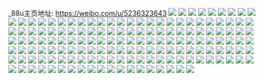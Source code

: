 _88u主页地址: https://weibo.com/u/5236323643 
![](https://wx4.sinaimg.cn/mw2000/005In4YXly1h8qzhp7sygj323u35sqv5.jpg) 
![](https://wx4.sinaimg.cn/mw2000/005In4YXly1h8qzhew26mj320935su0x.jpg) 
![](https://wx4.sinaimg.cn/mw2000/005In4YXly1h8qzhg7etkj323u35sqv5.jpg) 
![](https://wx4.sinaimg.cn/mw2000/005In4YXly1h8qzh024fxj323m35s1ky.jpg) 
![](https://wx4.sinaimg.cn/mw2000/005In4YXly1h8qzh1hxmlj323u35sx6p.jpg) 
![](https://wx4.sinaimg.cn/mw2000/005In4YXly1h8qzhc83kyj321131lnpd.jpg) 
![](https://wx4.sinaimg.cn/mw2000/005In4YXly1h8qzhdhd21j321x32vnpd.jpg) 
![](https://wx4.sinaimg.cn/mw2000/005In4YXly1h8qzhhwo4cj323u35sx6p.jpg) 
![](https://wx4.sinaimg.cn/mw2000/005In4YXly1h8qzhjl65zj324i35s7wi.jpg) 
![](https://wx4.sinaimg.cn/mw2000/005In4YXly1h8qzhnnu0uj323u35skjm.jpg) 
![](https://wx4.sinaimg.cn/mw2000/005In4YXly1h8qzhli822j323u35s4qq.jpg) 
![](https://wx4.sinaimg.cn/mw2000/005In4YXly1h8qzhan3f6j323u35snpg.jpg) 
![](https://wx4.sinaimg.cn/mw2000/005In4YXly1h8qzhrga5ej323u35su0x.jpg) 
![](https://wx4.sinaimg.cn/mw2000/005In4YXly1h8qzhtyvuxj323u35s4qq.jpg) 
![](https://wx4.sinaimg.cn/mw2000/005In4YXly1h8qzhvvv5pj323v35s1ky.jpg) 
![](https://wx4.sinaimg.cn/mw2000/005In4YXly1h8qzhxkmzcj323u35sqv5.jpg) 
![](https://wx4.sinaimg.cn/mw2000/005In4YXly1h8qzhyxtxhj323u35snpd.jpg) 
![](https://wx4.sinaimg.cn/mw2000/005In4YXly1h8hr8ycu6sj30u0193got.jpg) 
![](https://wx4.sinaimg.cn/mw2000/005In4YXly1h8hr8y1a7pj30u0140qbo.jpg) 
![](https://wx4.sinaimg.cn/mw2000/005In4YXly1h8hr8zhfqtj30u012wdmu.jpg) 
![](https://wx4.sinaimg.cn/mw2000/005In4YXly1h8hr90159zj30u01400z0.jpg) 
![](https://wx4.sinaimg.cn/mw2000/005In4YXly1h8hr9lzxdrj30u00z0wmm.jpg) 
![](https://wx4.sinaimg.cn/mw2000/005In4YXly1h87atuzdr9j318g1uokbf.jpg) 
![](https://wx4.sinaimg.cn/mw2000/005In4YXly1h87atu4f3ij318g1u47ou.jpg) 
![](https://wx4.sinaimg.cn/mw2000/005In4YXly1h87atw2bh6j318g1uo1hg.jpg) 
![](https://wx4.sinaimg.cn/mw2000/005In4YXly1h87atxc5v7j318g1uo4pl.jpg) 
![](https://wx4.sinaimg.cn/mw2000/005In4YXly1h80gcjvtkmj30u0140796.jpg) 
![](https://wx4.sinaimg.cn/mw2000/005In4YXly1h80gcjc0gvj30u01400zo.jpg) 
![](https://wx4.sinaimg.cn/mw2000/005In4YXly1h7tljeb8kkj30u013zwpf.jpg) 
![](https://wx4.sinaimg.cn/mw2000/005In4YXly1h7tljfooetj30u0140al1.jpg) 
![](https://wx4.sinaimg.cn/mw2000/005In4YXly1h7tljh2rfxj30u0118wo9.jpg) 
![](https://wx4.sinaimg.cn/mw2000/005In4YXly1h7otxhht57j30u0140wlz.jpg) 
![](https://wx4.sinaimg.cn/mw2000/005In4YXly1h7otxomif2j30u011rdlh.jpg) 
![](https://wx4.sinaimg.cn/mw2000/005In4YXly1h7eh8ol678j30u01syjvn.jpg) 
![](https://wx4.sinaimg.cn/mw2000/005In4YXly1h79oeeqwddj30u013zacp.jpg) 
![](https://wx4.sinaimg.cn/mw2000/005In4YXly1h79oefbiq1j30u0140wgs.jpg) 
![](https://wx4.sinaimg.cn/mw2000/005In4YXly1h70i20pcxjj32c033dhdt.jpg) 
![](https://wx4.sinaimg.cn/mw2000/005In4YXly1h70i0zjoyoj32c03401l2.jpg) 
![](https://wx4.sinaimg.cn/mw2000/005In4YXly1h70i1sporbj32c0340b2b.jpg) 
![](https://wx4.sinaimg.cn/mw2000/005In4YXly1h70i1tzr6zj31sb2drjyp.jpg) 
![](https://wx4.sinaimg.cn/mw2000/005In4YXly1h70i1w8eouj31sb2drx6p.jpg) 
![](https://wx4.sinaimg.cn/mw2000/005In4YXly1h70i1n4ie4j32c0340e5r.jpg) 
![](https://wx4.sinaimg.cn/mw2000/005In4YXly1h6tnbs9fycj32bz2llhdx.jpg) 
![](https://wx4.sinaimg.cn/mw2000/005In4YXly1h6tnafwy1rj32c0340qv8.jpg) 
![](https://wx4.sinaimg.cn/mw2000/005In4YXly1h6tnb4793fj32bz32c1l0.jpg) 
![](https://wx4.sinaimg.cn/mw2000/005In4YXly1h6tnbbfujjj32bz33htsf.jpg) 
![](https://wx4.sinaimg.cn/mw2000/005In4YXly1h6tnadjg8tj32bz2uxaft.jpg) 
![](https://wx4.sinaimg.cn/mw2000/005In4YXly1h6tnbgyf37j32c03407wj.jpg) 
![](https://wx4.sinaimg.cn/mw2000/005In4YXly1h6tnbmda1rj32bz2qjhdw.jpg) 
![](https://wx4.sinaimg.cn/mw2000/005In4YXly1h6q2izngmoj32by33ynpf.jpg) 
![](https://wx4.sinaimg.cn/mw2000/005In4YXly1h6q2j4xt3cj32bx30d4hl.jpg) 
![](https://wx4.sinaimg.cn/mw2000/005In4YXly1h6q2s1byluj32bz2yhqv7.jpg) 
![](https://wx4.sinaimg.cn/mw2000/005In4YXly1h6q2k02pxij32bz2ru1l0.jpg) 
![](https://wx4.sinaimg.cn/mw2000/005In4YXly1h6q2j8ptxnj32bz33zkjo.jpg) 
![](https://wx4.sinaimg.cn/mw2000/005In4YXly1h6q2k66812j32bz2toqv8.jpg) 
![](https://wx4.sinaimg.cn/mw2000/005In4YXly1h6q2jpaq5dj32c0340b2d.jpg) 
![](https://wx4.sinaimg.cn/mw2000/005In4YXly1h6q2jc0dslj32c035hh0b.jpg) 
![](https://wx4.sinaimg.cn/mw2000/005In4YXly1h6q2mjtq47j32c033zwrk.jpg) 
![](https://wx4.sinaimg.cn/mw2000/005In4YXly1h6nl4l7ggwj32492usnc8.jpg) 
![](https://wx4.sinaimg.cn/mw2000/005In4YXly1h6nl4mypgzj30wi1lmdjg.jpg) 
![](https://wx4.sinaimg.cn/mw2000/005In4YXly1h6nl4ogyedj30wi1fqn05.jpg) 
![](https://wx4.sinaimg.cn/mw2000/005In4YXly1h69q98g0qpj30u0140dlt.jpg) 
![](https://wx4.sinaimg.cn/mw2000/005In4YXly1h69q992h6kj30u00z4779.jpg) 
![](https://wx4.sinaimg.cn/mw2000/005In4YXly1h69q96sx4mj30k00zkwf4.jpg) 
![](https://wx4.sinaimg.cn/mw2000/005In4YXly1h69q9v3g9rj30u0140jsb.jpg) 
![](https://wx4.sinaimg.cn/mw2000/005In4YXly1h69qao4kdtj30u00xnaex.jpg) 
![](https://wx4.sinaimg.cn/mw2000/005In4YXly1h69q9vu6shj30v30u0go8.jpg) 
![](https://wx4.sinaimg.cn/mw2000/005In4YXly1h5ecyd15ijj30u010wai5.jpg) 
![](https://wx4.sinaimg.cn/mw2000/005In4YXly1h5ecydmtgdj30u0140107.jpg) 
![](https://wx4.sinaimg.cn/mw2000/005In4YXly1h5ecye9b71j30u013z7c4.jpg) 
![](https://wx4.sinaimg.cn/mw2000/005In4YXly1h58n0uiez1j30u01407c5.jpg) 
![](https://wx4.sinaimg.cn/mw2000/005In4YXly1h58n0uxcyrj30u0141aho.jpg) 
![](https://wx4.sinaimg.cn/mw2000/005In4YXly1h58n0ta2yxj30u0140wm8.jpg) 
![](https://wx4.sinaimg.cn/mw2000/005In4YXly1h58n0v93tnj30u0140n4c.jpg) 
![](https://wx4.sinaimg.cn/mw2000/005In4YXly1h58n0vw5foj30u0136jwz.jpg) 
![](https://wx4.sinaimg.cn/mw2000/005In4YXly1h4tk2zl0tej30u0140n6w.jpg) 
![](https://wx4.sinaimg.cn/mw2000/005In4YXly1h4tk2yrjjzj30u013z483.jpg) 
![](https://wx4.sinaimg.cn/mw2000/005In4YXly1h4tk2xywz7j30u0136n5x.jpg) 
![](https://wx4.sinaimg.cn/mw2000/005In4YXly1h4tk308qn3j30u0140wpi.jpg) 
![](https://wx4.sinaimg.cn/mw2000/005In4YXly1h4tk31134pj30u0140wrd.jpg) 
![](https://wx4.sinaimg.cn/mw2000/005In4YXly1h4qh3ngkmdj32c0340npg.jpg) 
![](https://wx4.sinaimg.cn/mw2000/005In4YXly1h4qh3h6lbtj32c033xx6r.jpg) 
![](https://wx4.sinaimg.cn/mw2000/005In4YXly1h4qh2myumdj32c0340hdv.jpg) 
![](https://wx4.sinaimg.cn/mw2000/005In4YXly1h4qh2wbj6jj31sc2dsu0x.jpg) 
![](https://wx4.sinaimg.cn/mw2000/005In4YXly1h4qh2xattwj31pv2ahb29.jpg) 
![](https://wx4.sinaimg.cn/mw2000/005In4YXly1h4qh2tb524j31sb2drqv5.jpg) 
![](https://wx4.sinaimg.cn/mw2000/005In4YXly1h4qh37e837j31sa29iu0x.jpg) 
![](https://wx4.sinaimg.cn/mw2000/005In4YXly1h4qh333hduj326z31gb2a.jpg) 
![](https://wx4.sinaimg.cn/mw2000/005In4YXly1h4qh3sle9tj3291340npe.jpg) 
![](https://wx4.sinaimg.cn/mw2000/005In4YXly1h4a7ykonq8j32c032vu0y.jpg) 
![](https://wx4.sinaimg.cn/mw2000/005In4YXly1h4a7xxn5spj32c030te83.jpg) 
![](https://wx4.sinaimg.cn/mw2000/005In4YXly1h4a7y0ae9zj32c031s4qq.jpg) 
![](https://wx4.sinaimg.cn/mw2000/005In4YXly1h4a7xtgkryj32bz300u0y.jpg) 
![](https://wx4.sinaimg.cn/mw2000/005In4YXly1h4a7y29gbbj32by31f1ky.jpg) 
![](https://wx4.sinaimg.cn/mw2000/005In4YXly1h4a7z2k77xj32bv2nlnpe.jpg) 
![](https://wx4.sinaimg.cn/mw2000/005In4YXly1h4a7y6oj02j33402c04qr.jpg) 
![](https://wx4.sinaimg.cn/mw2000/005In4YXly1h4a7ycnf1bj33402c0u11.jpg) 
![](https://wx4.sinaimg.cn/mw2000/005In4YXly1h4a7yfjpi6j32bx2zsu0y.jpg) 
![](https://wx4.sinaimg.cn/mw2000/005In4YXly1h4a7ynfz2qj31r82asu0x.jpg) 
![](https://wx4.sinaimg.cn/mw2000/005In4YXly1h4a7zbye1sj33402c6e82.jpg) 
![](https://wx4.sinaimg.cn/mw2000/005In4YXly1h46vjgj4q1j32bz33be84.jpg) 
![](https://wx4.sinaimg.cn/mw2000/005In4YXly1h46vjpns59j32by2s8hdv.jpg) 
![](https://wx4.sinaimg.cn/mw2000/005In4YXly1h46vjjrv22j32bz32ekjm.jpg) 
![](https://wx4.sinaimg.cn/mw2000/005In4YXly1h46vjl41p0j32a233ykjm.jpg) 
![](https://wx4.sinaimg.cn/mw2000/005In4YXly1h45fwjbeedj30u01407bb.jpg) 
![](https://wx4.sinaimg.cn/mw2000/005In4YXly1h45fwhfqdjj30u013t100.jpg) 
![](https://wx4.sinaimg.cn/mw2000/005In4YXly1h45fwgicytj30u01407b5.jpg) 
![](https://wx4.sinaimg.cn/mw2000/005In4YXly1h45fwhylbaj30u0131tfd.jpg) 
![](https://wx4.sinaimg.cn/mw2000/005In4YXly1h3xl351a2yj327m2y6u11.jpg) 
![](https://wx4.sinaimg.cn/mw2000/005In4YXly1h3xl45pjcxj328v2zuqva.jpg) 
![](https://wx4.sinaimg.cn/mw2000/005In4YXly1h3xl5c8mmfj32bz33yqv9.jpg) 
![](https://wx4.sinaimg.cn/mw2000/005In4YXly1h3xl2rwcccj31zm2zgkjn.jpg) 
![](https://wx4.sinaimg.cn/mw2000/005In4YXly1h3xl4xglm7j323a2sc7wj.jpg) 
![](https://wx4.sinaimg.cn/mw2000/005In4YXly1h3xl5kb0qzj31ny280npe.jpg) 
![](https://wx4.sinaimg.cn/mw2000/005In4YXly1h3x1x68dz1j3294306e82.jpg) 
![](https://wx4.sinaimg.cn/mw2000/005In4YXly1h3x1x401aqj32xm29gnpe.jpg) 
![](https://wx4.sinaimg.cn/mw2000/005In4YXly1h3x1xajovdj32c0340qv7.jpg) 
![](https://wx4.sinaimg.cn/mw2000/005In4YXly1h3x1xemfznj32c0340qv6.jpg) 
![](https://wx4.sinaimg.cn/mw2000/005In4YXly1h3x1xi462yj31sc2dse82.jpg) 
![](https://wx4.sinaimg.cn/mw2000/005In4YXly1h3x1xkvp0vj31sb2drqv5.jpg) 
![](https://wx4.sinaimg.cn/mw2000/005In4YXly1gy37jkqotxj321e21ehdt.jpg) 
![](https://wx4.sinaimg.cn/mw2000/005In4YXly1gy37jmzv9ij32ak3221ky.jpg) 
![](https://wx4.sinaimg.cn/mw2000/005In4YXly1gy37jp6ocxj32q42byu0y.jpg) 
![](https://wx4.sinaimg.cn/mw2000/005In4YXly1gx419ammvwj329w2uwe81.jpg) 
![](https://wx4.sinaimg.cn/mw2000/005In4YXly1gx4197ihllj32c033znpd.jpg) 
![](https://wx4.sinaimg.cn/mw2000/005In4YXly1gx5717c860j316j1i4x59.jpg) 
![](https://wx4.sinaimg.cn/mw2000/005In4YXly1gvrzl0gno1j31sc2a8tzv.jpg) 
![](https://wx4.sinaimg.cn/mw2000/005In4YXly1gvrzl1w5xnj31sb2c3hdt.jpg) 
![](https://wx4.sinaimg.cn/mw2000/005In4YXly1gv078a4gp0j32db35r7wi.jpg) 
![](https://wx4.sinaimg.cn/mw2000/005In4YXly1gv078czyzij32dc35sb2a.jpg) 
![](https://wx4.sinaimg.cn/mw2000/005In4YXly1gv078fndwvj62dc30xu0x02.jpg) 
![](https://wx4.sinaimg.cn/mw2000/005In4YXly1gv078gm0c5j316o1kwwy8.jpg) 
![](https://wx4.sinaimg.cn/mw2000/005In4YXly1gsa18ail3xj324625qnpg.jpg) 
![](https://wx4.sinaimg.cn/mw2000/005In4YXly1gsa18gtoyaj32dc35she1.jpg) 
![](https://wx4.sinaimg.cn/mw2000/005In4YXly1gsa18jpnsdj32dc35sb2d.jpg) 
![](https://wx4.sinaimg.cn/mw2000/005In4YXly1gs475u1hxlj30u011v78r.jpg) 
![](https://wx4.sinaimg.cn/mw2000/005In4YXly1gs475vi2euj30u013zn2f.jpg) 
![](https://wx4.sinaimg.cn/mw2000/005In4YXly1gs475wvx75j30u0140q76.jpg) 
![](https://wx4.sinaimg.cn/mw2000/005In4YXly1gs475y148aj30u014i42n.jpg) 
![](https://wx4.sinaimg.cn/mw2000/005In4YXly1grw09t52ydj30u01k1dpx.jpg) 
![](https://wx4.sinaimg.cn/mw2000/005In4YXly1grm932x5kjj30u0190wo8.jpg) 
![](https://wx4.sinaimg.cn/mw2000/005In4YXly1grm9343lacj30u012mjvo.jpg) 
![](https://wx4.sinaimg.cn/mw2000/005In4YXly1grm934j84wj30sk0yotd6.jpg) 
![](https://wx4.sinaimg.cn/mw2000/005In4YXly1grce2vbi8rj318g1naab1.jpg) 
![](https://wx4.sinaimg.cn/mw2000/005In4YXly1grce2useo0j30q00yoakv.jpg) 
![](https://wx4.sinaimg.cn/mw2000/005In4YXly1grce3idzk3j33402c0toq.jpg) 
![](https://wx4.sinaimg.cn/mw2000/005In4YXly1grce3zhk0uj318g1nagmj.jpg) 
![](https://wx4.sinaimg.cn/mw2000/005In4YXly1gq7g8dg3tnj30u01400wq.jpg) 
![](https://wx4.sinaimg.cn/mw2000/005In4YXly1gq7g8e0bkgj30u011igva.jpg) 
![](https://wx4.sinaimg.cn/mw2000/005In4YXly1gpy3ok14twj30u01400yx.jpg) 
![](https://wx4.sinaimg.cn/mw2000/005In4YXly1gpy3ojc2avj30u014044z.jpg) 
![](https://wx4.sinaimg.cn/mw2000/005In4YXly1gorwpnosl3j30u00zgthq.jpg) 
![](https://wx4.sinaimg.cn/mw2000/005In4YXly1gorwpvquvvj30u0140qcq.jpg) 
